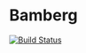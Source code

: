 # Bamberg

[![Build Status](https://travis-ci.org/Affos/Bamberg.svg?branch=master)](https://travis-ci.org/Affos/Bamberg)
